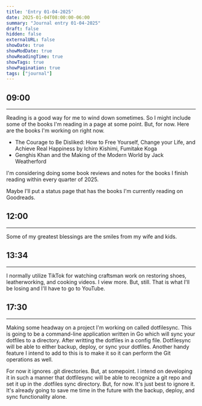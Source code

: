 ```yaml
---
title: 'Entry 01-04-2025'
date: 2025-01-04T08:00:00-06:00
summary: "Journal entry 01-04-2025"
draft: false
hidden: false
externalURL: false
showDate: true
showModDate: true
showReadingTime: true
showTags: true
showPagination: true
tags: ["journal"]
---
```


## 09:00
---

Reading is a good way for me to wind down sometimes. So I might include some of
the books I'm reading in a page at some point. But, for now. Here are the books
I'm working on right now.

- The Courage to Be Disliked: How to Free Yourself, Change your Life, and
Achieve Real Happiness by Ichiro Kishimi, Fumitake Koga
- Genghis Khan and the Making of the Modern World by Jack Weatherford

I'm considering doing some book reviews and notes for the books I finish reading 
within every quarter of 2025. 

Maybe I'll put a status page that has the books I'm currently reading on Goodreads.

## 12:00
---

Some of my greatest blessings are the smiles from my wife and kids.

## 13:34
---

I normally utilize TikTok for watching craftsman work on restoring shoes,
leatherworking, and cooking videos. I view more. But, still. That is what I'll
be losing and I'll have to go to YouTube.

## 17:30
---

Making some headway on a project I'm working on called dotfilesync. This is
going to be a command-line application written in Go which will sync your
dotfiles to a directory. After writting the dotfiles in a config file.
Dotfilesync will be able to either backup, deploy, or sync your dotfiles.
Another handy feature I intend to add to this is to make it so it can perform
the Git operations as well.

For now it ignores .git directories. But, at somepoint. I intend on developing
it in such a manner that dotfilesync will be able to recognize a git repo and
set it up in the .dotfiles sync directory. But, for now. It's just best to
ignore it. It's already going to save me time in the future with the backup,
deploy, and sync functionality alone.

